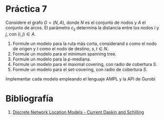 # Práctica 7
Considere el grafo $G=(N,A)$, donde $N$ es el conjunto de nodos y $A$ el conjunto de arcos. El parámetro $c_{ij}$ determina la distancia entre los nodos $i$ y $j$, con $(i,j) \in A$.

1. Formule un modelo para la ruta más corta, considerand $s$ como el nodo de origen y $t$ como el nodo de destino, $s,t \in N$.
2. Formule un modelo para el minimum spanning tree.
3. Formule un modelo para la p-mediana.
4. Formule un modelo para el maximal covering, con radio de cobertura $S$.
5. Formule un modelo para el set-covering, con radio de cobertura $S$.

Implementar cada modelo empleando el lenguaje AMPL y la API de Gurobi

# Bibliografía

1. [Discrete Network Location Models -  Current Daskin and Schilling][1]

[1]: https://raw.githubusercontent.com/alexfabianb94/Practica-Opt-Redes/master/Clase%206/documents/Daskin-discrete_location_models.pdf

